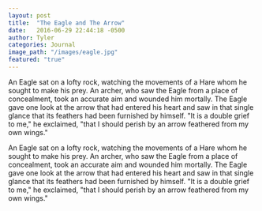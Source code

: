 ```yaml
---
layout: post
title:  "The Eagle and The Arrow"
date:   2016-06-29 22:44:18 -0500
author: Tyler
categories: Journal
image_path: "/images/eagle.jpg"
featured: "true"
---
```

An Eagle sat on a lofty rock, watching the movements of a Hare
whom he sought to make his prey.  An archer, who saw the Eagle
from a place of concealment, took an accurate aim and wounded him
mortally.  The Eagle gave one look at the arrow that had entered
his heart and saw in that single glance that its feathers had
been furnished by himself.  "It is a double grief to me," he
exclaimed, "that I should perish by an arrow feathered from my
own wings."

An Eagle sat on a lofty rock, watching the movements of a Hare
whom he sought to make his prey.  An archer, who saw the Eagle
from a place of concealment, took an accurate aim and wounded him
mortally.  The Eagle gave one look at the arrow that had entered
his heart and saw in that single glance that its feathers had
been furnished by himself.  "It is a double grief to me," he
exclaimed, "that I should perish by an arrow feathered from my
own wings."  

